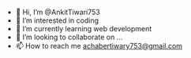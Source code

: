- 👋 Hi, I’m @AnkitTiwari753
- 👀 I’m interested in coding
- 🌱 I’m currently learning web development
- 💞️ I’m looking to collaborate on ...
- 📫 How to reach me achabertiwary753@gmail.com

<!---
AnkitTiwari753/AnkitTiwari753 is a ✨ special ✨ repository because its `README.md` (this file) appears on your GitHub profile.
You can click the Preview link to take a look at your changes.
--->
